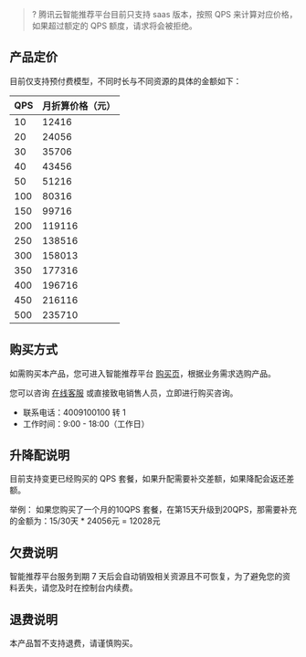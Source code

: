 >? 腾讯云智能推荐平台目前只支持 saas 版本，按照 QPS 来计算对应价格，如果超过额定的 QPS 额度，请求将会被拒绝。

## 产品定价
目前仅支持预付费模型，不同时长与不同资源的具体的金额如下：

| QPS | 月折算价格（元） | 
|---------|---------|
| 10 	| 12416 | 
| 20 	| 24056 | 
| 30 	| 35706 | 
| 40 | 	43456 | 
| 50 	| 51216 | 
| 100 	| 80316 | 
| 150 	| 99716 | 
| 200 	| 119116|  
| 250 	| 138516|  
| 300 	| 158013 | 
| 350 	| 177316 | 
| 400 	| 196716 | 
| 450 	| 216116 | 
| 500 	| 235710 | 



## 购买方式
如需购买本产品，您可进入智能推荐平台 [购买页](https://buy.cloud.tencent.com/irp)，根据业务需求选购产品。

您可以咨询 [在线客服](https://cloud.tencent.com/online-service?from=salesconsole&source=PRESALE) 或直接致电销售人员，立即进行购买咨询。
- 联系电话：4009100100 转 1
- 工作时间：9:00 - 18:00（工作日）

## 升降配说明
目前支持变更已经购买的 QPS 套餐，如果升配需要补交差额，如果降配会返还差额。

举例：
如果您购买了一个月的10QPS 套餐，在第15天升级到20QPS，那需要补充的金额为：15/30天 * 24056元 = 12028元

## 欠费说明
智能推荐平台服务到期 7 天后会自动销毁相关资源且不可恢复，为了避免您的资料丢失，请您及时在控制台内续费。


## 退费说明
本产品暂不支持退费，请谨慎购买。


